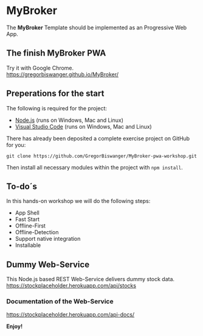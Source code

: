 # MyBroker

The **MyBroker** Template should be implemented as an Progressive Web App.

## The finish MyBroker PWA
Try it with Google Chrome.  
https://gregorbiswanger.github.io/MyBroker/

## Preperations for the start
The following is required for the project:    
- [Node.js](http://www.nodejs.org "www.nodejs.org") (runs on Windows, Mac and Linux)  
- [Visual Studio Code](http://code.visualstudio.com "http://code.visualstudio.com") (runs on Windows, Mac and Linux)  
  
There has already been deposited a complete exercise project on GitHub for you:    
  
`git clone https://github.com/GregorBiswanger/MyBroker-pwa-workshop.git`  

Then install all necessary modules within the project with `npm install`.  

## To-do´s
In this hands-on workshop we will do the following steps:
- App Shell
- Fast Start
- Offline-First
- Offline-Detection
- Support native integration
- Installable

## Dummy Web-Service
This Node.js based REST Web-Service delivers dummy stock data.  
https://stockplaceholder.herokuapp.com/api/stocks
  
### Documentation of the Web-Service
https://stockplaceholder.herokuapp.com/api-docs/

**Enjoy!**
